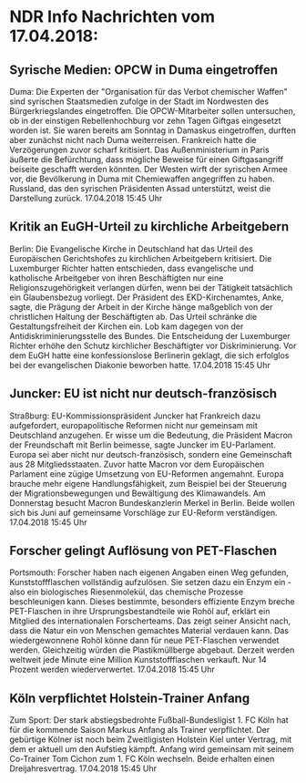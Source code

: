 # NDR Info Nachrichten vom 17.04.2018:


## Syrische Medien: OPCW in Duma eingetroffen
Duma: Die Experten der "Organisation für das Verbot chemischer Waffen" sind syrischen Staatsmedien zufolge in der Stadt im Nordwesten des Bürgerkriegslandes eingetroffen. Die OPCW-Mitarbeiter sollen untersuchen, ob in der einstigen Rebellenhochburg vor zehn Tagen Giftgas eingesetzt worden ist. Sie waren bereits am Sonntag in Damaskus eingetroffen, durften aber zunächst nicht nach Duma weiterreisen. Frankreich hatte die Verzögerungen zuvor scharf kritisiert. Das Außenministerium in Paris äußerte die Befürchtung, dass mögliche Beweise für einen Giftgasangriff beiseite geschafft werden könnten. Der Westen wirft der syrischen Armee vor, die Bevölkerung in Duma mit Chemiewaffen angegriffen zu haben. Russland, das den syrischen Präsidenten Assad unterstützt, weist die Darstellung zurück. 17.04.2018 15:45 Uhr 

## Kritik an EuGH-Urteil zu kirchliche Arbeitgebern
Berlin: Die Evangelische Kirche in Deutschland hat das Urteil des Europäischen Gerichtshofes zu kirchlichen Arbeitgebern kritisiert. Die Luxemburger Richter hatten entschieden, dass evangelische und katholische Arbeitgeber von ihren Beschäftigten nur eine Religionszugehörigkeit verlangen dürfen, wenn bei der Tätigkeit tatsächlich ein Glaubensbezug vorliegt. Der Präsident des EKD-Kirchenamtes, Anke, sagte, die Prägung der Arbeit in der Kirche hänge maßgeblich von der christlichen Haltung der Beschäftigten ab. Das Urteil schränke die Gestaltungsfreiheit der Kirchen ein. Lob kam dagegen von der Antidiskriminierungsstelle des Bundes. Die Entscheidung der Luxemburger Richter erhöhe den Schutz kirchlicher Beschäftigter vor Diskriminierung. Vor dem EuGH hatte eine konfessionslose Berlinerin geklagt, die sich erfolglos bei der evangelischen Diakonie beworben hatte. 17.04.2018 15:45 Uhr 

## Juncker: EU ist nicht nur deutsch-französisch
Straßburg: EU-Kommissionspräsident Juncker hat Frankreich dazu aufgefordert, europapolitische Reformen nicht nur gemeinsam mit Deutschland anzugehen. Er wisse um die Bedeutung, die Präsident Macron der Freundschaft mit Berlin beimesse, sagte Juncker im EU-Parlament. Europa sei aber nicht nur deutsch-französisch, sondern eine Gemeinschaft aus 28 Mitgliedsstaaten. Zuvor hatte Macron vor dem Europäischen Parlament eine zügige Umsetzung von EU-Reformen angemahnt. Europa brauche mehr eigene Handlungsfähigkeit, zum Beispiel bei der Steuerung der Migrationsbewegungen und Bewältigung des Klimawandels. Am Donnerstag besucht Macron Bundeskanzlerin Merkel in Berlin. Beide wollen sich bis Juni auf gemeinsame Vorschläge zur EU-Reform verständigen. 17.04.2018 15:45 Uhr 

## Forscher gelingt Auflösung von PET-Flaschen
Portsmouth: Forscher haben nach eigenen Angaben einen Weg gefunden, Kunststoffflaschen vollständig aufzulösen. Sie setzen dazu ein Enzym ein - also ein biologisches Riesenmolekül, das chemische Prozesse beschleunigen kann. Dieses bestimmte, besonders effiziente Enzym breche PET-Flaschen in ihre Ursprungsbestandteile wie Rohöl auf, erklärt ein Mitglied des internationalen Forscherteams. Das zeigt seiner Ansicht nach, dass die Natur ein von Menschen gemachtes Material verdauen kann. Das wiedergewonnene Rohöl könne dann für neue PET-Flaschen verwendet werden. Gleichzeitig würden die Plastikmüllberge abgebaut. Derzeit werden weltweit jede Minute eine Million Kunststoffflaschen verkauft. Nur 14 Prozent werden wiederverwertet. 17.04.2018 15:45 Uhr 

## Köln verpflichtet Holstein-Trainer Anfang
Zum Sport: Der stark abstiegsbedrohte Fußball-Bundesligist 1. FC Köln hat für die kommende Saison Markus Anfang als Trainer verpflichtet. Der gebürtige Kölner ist noch beim Zweitligisten Holstein Kiel unter Vertrag, mit dem er aktuell um den Aufstieg kämpft. Anfang wird gemeinsam mit seinem Co-Trainer Tom Cichon  zum 1. FC Köln wechseln. Beide erhalten einen Dreijahresvertrag. 17.04.2018 15:45 Uhr 
